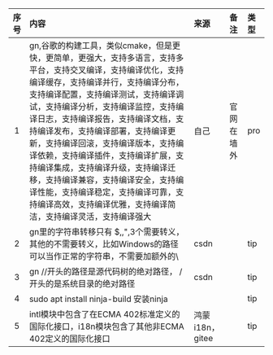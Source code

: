 | 序号  | 内容                                                                                                                                             | 来源       | 备注                                                                                                                                                                       | 类型      |
|:---:|:-------------------|:---------|:-----------------------------------|:--------|
|1| gn,谷歌的构建工具，类似cmake，但是更快，更简单，更强大，支持多语言，支持多平台，支持交叉编译，支持编译优化，支持编译缓存，支持编译并行，支持编译分布，支持编译配置，支持编译测试，支持编译调试，支持编译分析，支持编译监控，支持编译日志，支持编译报告，支持编译文档，支持编译发布，支持编译部署，支持编译更新，支持编译回滚，支持编译版本，支持编译依赖，支持编译插件，支持编译扩展，支持编译集成，支持编译升级，支持编译迁移，支持编译兼容，支持编译安全，支持编译性能，支持编译稳定，支持编译可靠，支持编译高效，支持编译优雅，支持编译简洁，支持编译灵活，支持编译强大| 自己 | 官网在墙外| pro |
|2| gn里的字符串转移只有 $,\,",3个需要转义，其他的不需要转义，比如Windows的路径可以当作正常的字符串，不需要加额外的\ | csdn | | tip |
|3| gn //开头的路径是源代码树的绝对路径， /开头的是系统目录的绝对路径 | csdn |  | tip |
|4| sudo apt install ninja-build 安装ninja |  | | tip |
|5| intl模块中包含了在ECMA 402标准定义的国际化接口，i18n模块包含了其他非ECMA 402定义的国际化接口| 鸿蒙i18n，gitee | | tip |
